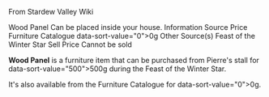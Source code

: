 From Stardew Valley Wiki

Wood Panel Can be placed inside your house. Information Source Price Furniture Catalogue data-sort-value="0"&gt;0g Other Source(s) Feast of the Winter Star Sell Price Cannot be sold

**Wood Panel** is a furniture item that can be purchased from Pierre's stall for data-sort-value="500"&gt;500g during the Feast of the Winter Star.

It's also available from the Furniture Catalogue for data-sort-value="0"&gt;0g.